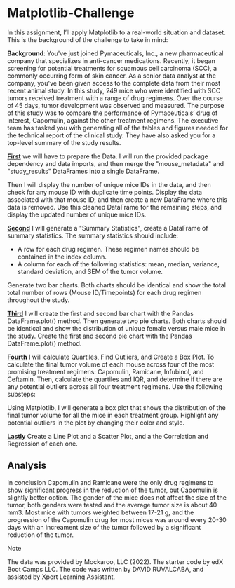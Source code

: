 # Matplotlib-Challenge

In this assignment, I’ll apply Matplotlib to a real-world situation and dataset. This is the background of the challenge to take in mind:

**Background**: You've just joined Pymaceuticals, Inc., a new pharmaceutical company that specializes in anti-cancer medications. Recently, it began screening for potential treatments for squamous cell carcinoma (SCC), a commonly occurring form of skin cancer. As a senior data analyst at the company, you've been given access to the complete data from their most recent animal study. In this study, 249 mice who were identified with SCC tumors received treatment with a range of drug regimens. Over the course of 45 days, tumor development was observed and measured. The purpose of this study was to compare the performance of Pymaceuticals’ drug of interest, Capomulin, against the other treatment regimens. The executive team has tasked you with generating all of the tables and figures needed for the technical report of the clinical study. They have also asked you for a top-level summary of the study results.

**<ins>First<ins>** we will have to prepare the Data. I will run the provided package dependency and data imports, and then merge the "mouse_metadata" and "study_results" DataFrames into a single DataFrame.

Then I will display the number of unique mice IDs in the data, and then check for any mouse ID with duplicate time points. Display the data associated with that mouse ID, and then create a new DataFrame where this data is removed. Use this cleaned DataFrame for the remaining steps, and display the updated number of unique mice IDs.

**<ins>Second<ins>** I will generate a "Summary Statistics", create a DataFrame of summary statistics. The summary statistics should include:

- A row for each drug regimen. These regimen names should be contained in the index column.
- A column for each of the following statistics: mean, median, variance, standard deviation, and SEM of the tumor volume.

Generate two bar charts. Both charts should be identical and show the total total number of rows (Mouse ID/Timepoints) for each drug regimen throughout the study.

**<ins>Third<ins>** I will create the first and second bar chart with the Pandas DataFrame.plot() method. Then generate two pie charts. Both charts should be identical and show the distribution of unique female versus male mice in the study. Create the first and second pie chart with the Pandas DataFrame.plot() method.

**<ins>Fourth<ins>** I will calculate Quartiles, Find Outliers, and Create a Box Plot. To calculate the final tumor volume of each mouse across four of the most promising treatment regimens: Capomulin, Ramicane, Infubinol, and Ceftamin. Then, calculate the quartiles and IQR, and determine if there are any potential outliers across all four treatment regimens. Use the following substeps:

Using Matplotlib, I will generate a box plot that shows the distribution of the final tumor volume for all the mice in each treatment group. Highlight any potential outliers in the plot by changing their color and style.

**<ins>Lastly<ins>** Create a Line Plot and a Scatter Plot, and a the Correlation and Regression of each one.


## Analysis

In conclusion Capomulin and Ramicane were the only drug regimens to show significant progress in the reduction of the tumor, but Capomulin is slightly better option. The gender of the mice does not affect the size of the tumor, both genders were tested and the average tumor size is about 40 mm3. Most mice with tumors weighted between 17-21 g, and the progression of the Capomulin drug for most mices was around every 20-30 days with an increament size of the tumor followed by a significant reduction of the tumor.

> [!NOTE]
> The data was provided by Mockaroo, LLC (2022). The starter code by edX Boot Camps LLC. The code was written by DAVID RUVALCABA, and assisted by Xpert Learning Assistant.
